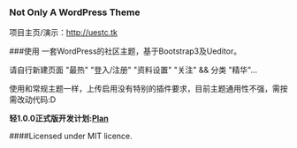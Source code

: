 ### Not Only A WordPress Theme
项目主页/演示：http://uestc.tk

###使用
一套WordPress的社区主题，基于Bootstrap3及Ueditor。 

请自行新建页面 "最热" "登入/注册" "资料设置" "关注" && 分类 "精华"...

使用和常规主题一样，上传启用没有特别的插件要求，目前主题通用性不强，需按需改动代码:D

**轻1.0.0正式版开发计划:[Plan](https://github.com/enirehtac/Qing/wiki/Plan)**


####Licensed under MIT licence.
